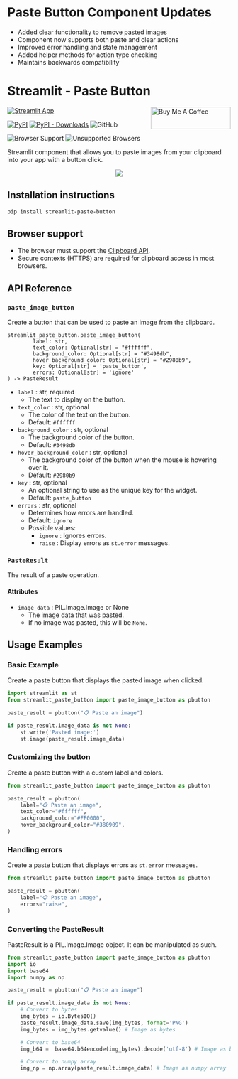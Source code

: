 # Paste Button Component Updates
- Added clear functionality to remove pasted images
- Component now supports both paste and clear actions
- Improved error handling and state management
- Added helper methods for action type checking
- Maintains backwards compatibility

# Streamlit - Paste Button

[![Streamlit App](https://static.streamlit.io/badges/streamlit_badge_black_white.svg)](https://paste-button.streamlit.app/)
<a href="https://www.buymeacoffee.com/olucaslopes" target="_blank"><img align="right" src="https://raw.githubusercontent.com/olucaslopes/streamlit-paste-button/main/docs/img/coffee.jpg" alt="Buy Me A Coffee" height="50" width="180"></a><br>

[![PyPI](https://img.shields.io/pypi/v/streamlit-paste-button)](https://pypi.org/project/streamlit-paste-button/)
[![PyPI - Downloads](https://img.shields.io/pypi/dm/streamlit-paste-button)](https://pypi.org/project/streamlit-paste-button/)
![GitHub](https://img.shields.io/github/license/olucaslopes/streamlit-paste-button)

![Browser Support](https://img.shields.io/badge/Browser%20Support-Chrome%20%7C%20Safari%20%7C%20Edge-green)
![Unsupported Browsers](https://img.shields.io/badge/Unsupported%20Browsers-Firefox%20%7C%20Mobile%20Browsers-red)


Streamlit component that allows you to paste images from your clipboard into your app with a button click.

<div align="center">
  <img src="https://raw.githubusercontent.com/olucaslopes/streamlit-paste-button/main/docs/img/demo.gif"><br>
</div>

## Installation instructions 

```sh
pip install streamlit-paste-button
```

## Browser support
- The browser must support the [Clipboard API](https://developer.mozilla.org/en-US/docs/Web/API/Clipboard_API).
- Secure contexts (HTTPS) are required for clipboard access in most browsers. 


## API Reference

### `paste_image_button`

Create a button that can be used to paste an image from the clipboard.

```
streamlit_paste_button.paste_image_button(
        label: str,
        text_color: Optional[str] = "#ffffff",
        background_color: Optional[str] = "#3498db",
        hover_background_color: Optional[str] = "#2980b9",
        key: Optional[str] = 'paste_button',
        errors: Optional[str] = 'ignore'
) -> PasteResult
```

- `label` : str, required
    - The text to display on the button.
- `text_color` : str, optional
    - The color of the text on the button.
    - Default: `#ffffff`
- `background_color` : str, optional
    - The background color of the button.
    - Default: `#3498db`
- `hover_background_color` : str, optional
    - The background color of the button when the mouse is hovering over it.
    - Default: `#2980b9`
- `key` : str, optional
    - An optional string to use as the unique key for the widget.
    - Default: `paste_button`
- `errors` : str, optional
    - Determines how errors are handled.
    - Default: `ignore`
    - Possible values:
        - `ignore` : Ignores errors.
        - `raise` : Display errors as `st.error` messages.

### `PasteResult`

The result of a paste operation.

#### Attributes
- `image_data` : PIL.Image.Image or None
    - The image data that was pasted.
    - If no image was pasted, this will be `None`.



## Usage Examples

### Basic Example

Create a paste button that displays the pasted image when clicked.

```python
import streamlit as st
from streamlit_paste_button import paste_image_button as pbutton

paste_result = pbutton("📋 Paste an image")

if paste_result.image_data is not None:
    st.write('Pasted image:')
    st.image(paste_result.image_data)
```

### Customizing the button

Create a paste button with a custom label and colors.

```python
from streamlit_paste_button import paste_image_button as pbutton

paste_result = pbutton(
    label="📋 Paste an image",
    text_color="#ffffff",
    background_color="#FF0000",
    hover_background_color="#380909",
)
```

### Handling errors

Create a paste button that displays errors as `st.error` messages.

```python
from streamlit_paste_button import paste_image_button as pbutton

paste_result = pbutton(
    label="📋 Paste an image",
    errors="raise",
)
```

### Converting the PasteResult

PasteResult is a PIL.Image.Image object. It can be manipulated as such.

```python
from streamlit_paste_button import paste_image_button as pbutton
import io
import base64
import numpy as np

paste_result = pbutton("📋 Paste an image")

if paste_result.image_data is not None:
    # Convert to bytes
    img_bytes = io.BytesIO()
    paste_result.image_data.save(img_bytes, format='PNG')
    img_bytes = img_bytes.getvalue() # Image as bytes

    # Convert to base64
    img_b64 =  base64.b64encode(img_bytes).decode('utf-8') # Image as base64

    # Convert to numpy array
    img_np = np.array(paste_result.image_data) # Image as numpy array
```
